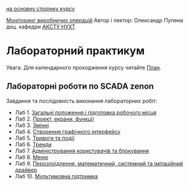 [на основну сторінку курсу](../README.md)

[Моніторинг виробничих операцій](https://pupenasan.github.io/monitorproduction/)  Автор і лектор: Олександр Пупена доц. кафедри [АКСТУ НУХТ](http://www.iasu-nuft.pp.ua/) 

# Лабораторний практикум

Увага. Для календарного проходження курсу читайте [План](../план2023.md). 

## Лабораторні роботи по SCADA zenon

Завдання та послідовність виконання лабораторних робіт:

- Лаб 1. [Загальні положення і підготовка робочого місця](zenon/lab1.md)
- Лаб 2. [Проект, екрани, функції](zenon/lab2.md)
- Лаб 3. [Змінні](zenon/lab3.md)
- Лаб 4. [Створення графічного інтерфейсу](zenon/lab4.md)
- Лаб 5. [Тривоги та події](zenon/lab5.md)
- Лаб 6. [Тренди](zenon/lab6.md)
- Лаб 7. [Адміністрування користувачів та блокування](zenon/lab7.md)
- Лаб 8. [Меню](zenon/lab8.md)
- Лаб 9. [Перозпоідлення, математичний, системний та імітаційний драйвер](zenon/lab9.md)
- Лаб 10. [Мультимовна підтримка](zenon/lab10.md)
